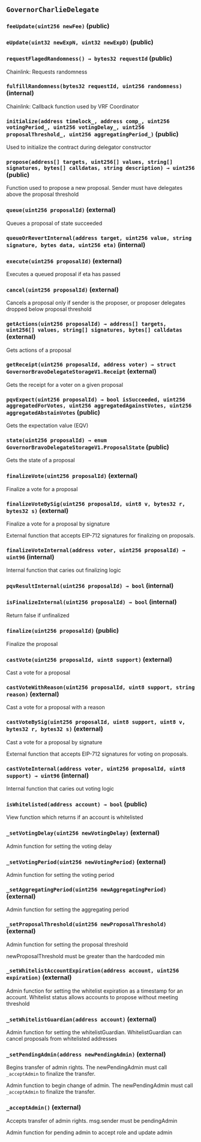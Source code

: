 ## `GovernorCharlieDelegate`






### `feeUpdate(uint256 newFee)` (public)





### `eUpdate(uint32 newExpN, uint32 newExpD)` (public)





### `requestFlagedRandomness() → bytes32 requestId` (public)

Chainlink: Requests randomness



### `fulfillRandomness(bytes32 requestId, uint256 randomness)` (internal)

Chainlink: Callback function used by VRF Coordinator



### `initialize(address timelock_, address comp_, uint256 votingPeriod_, uint256 votingDelay_, uint256 proposalThreshold_, uint256 aggregatingPeriod_)` (public)

Used to initialize the contract during delegator constructor




### `propose(address[] targets, uint256[] values, string[] signatures, bytes[] calldatas, string description) → uint256` (public)

Function used to propose a new proposal. Sender must have delegates above the proposal threshold




### `queue(uint256 proposalId)` (external)

Queues a proposal of state succeeded




### `queueOrRevertInternal(address target, uint256 value, string signature, bytes data, uint256 eta)` (internal)





### `execute(uint256 proposalId)` (external)

Executes a queued proposal if eta has passed




### `cancel(uint256 proposalId)` (external)

Cancels a proposal only if sender is the proposer, or proposer delegates dropped below proposal threshold




### `getActions(uint256 proposalId) → address[] targets, uint256[] values, string[] signatures, bytes[] calldatas` (external)

Gets actions of a proposal




### `getReceipt(uint256 proposalId, address voter) → struct GovernorBravoDelegateStorageV1.Receipt` (external)

Gets the receipt for a voter on a given proposal




### `pqvExpect(uint256 proposalId) → bool isSucceeded, uint256 aggregatedForVotes, uint256 aggregatedAgainstVotes, uint256 aggregatedAbstainVotes` (public)

Gets the expectation value (EQV)



### `state(uint256 proposalId) → enum GovernorBravoDelegateStorageV1.ProposalState` (public)

Gets the state of a proposal




### `finalizeVote(uint256 proposalId)` (external)

Finalize a vote for a proposal




### `finalizeVoteBySig(uint256 proposalId, uint8 v, bytes32 r, bytes32 s)` (external)

Finalize a vote for a proposal by signature


External function that accepts EIP-712 signatures for finalizing on proposals.

### `finalizeVoteInternal(address voter, uint256 proposalId) → uint96` (internal)

Internal function that caries out finalizing logic




### `pqvResultInternal(uint256 proposalId) → bool` (internal)





### `isFinalizeInternal(uint256 proposalId) → bool` (internal)

Return false if unfinalized



### `finalize(uint256 proposalId)` (public)

Finalize the proposal



### `castVote(uint256 proposalId, uint8 support)` (external)

Cast a vote for a proposal




### `castVoteWithReason(uint256 proposalId, uint8 support, string reason)` (external)

Cast a vote for a proposal with a reason




### `castVoteBySig(uint256 proposalId, uint8 support, uint8 v, bytes32 r, bytes32 s)` (external)

Cast a vote for a proposal by signature


External function that accepts EIP-712 signatures for voting on proposals.

### `castVoteInternal(address voter, uint256 proposalId, uint8 support) → uint96` (internal)

Internal function that caries out voting logic




### `isWhitelisted(address account) → bool` (public)

View function which returns if an account is whitelisted




### `_setVotingDelay(uint256 newVotingDelay)` (external)

Admin function for setting the voting delay




### `_setVotingPeriod(uint256 newVotingPeriod)` (external)

Admin function for setting the voting period




### `_setAggregatingPeriod(uint256 newAggregatingPeriod)` (external)

Admin function for setting the aggregating period




### `_setProposalThreshold(uint256 newProposalThreshold)` (external)

Admin function for setting the proposal threshold


newProposalThreshold must be greater than the hardcoded min


### `_setWhitelistAccountExpiration(address account, uint256 expiration)` (external)

Admin function for setting the whitelist expiration as a timestamp for an account. Whitelist status allows accounts to propose without meeting threshold




### `_setWhitelistGuardian(address account)` (external)

Admin function for setting the whitelistGuardian. WhitelistGuardian can cancel proposals from whitelisted addresses




### `_setPendingAdmin(address newPendingAdmin)` (external)

Begins transfer of admin rights. The newPendingAdmin must call `_acceptAdmin` to finalize the transfer.


Admin function to begin change of admin. The newPendingAdmin must call `_acceptAdmin` to finalize the transfer.


### `_acceptAdmin()` (external)

Accepts transfer of admin rights. msg.sender must be pendingAdmin


Admin function for pending admin to accept role and update admin


